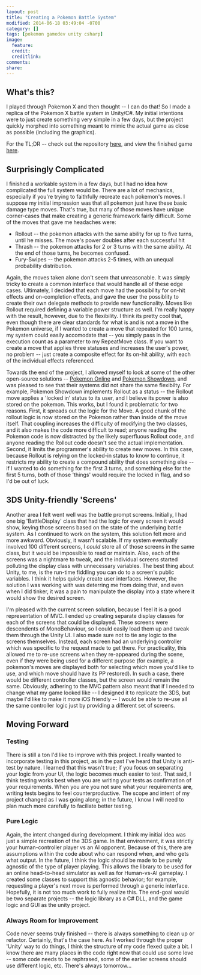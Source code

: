 ```yaml
---
layout: post
title: "Creating a Pokemon Battle System"
modified: 2014-06-18 03:49:04 -0700
category: []
tags: [pokemon gamedev unity csharp]
image:
  feature: 
  credit: 
  creditlink: 
comments: 
share: 
---
```


## What's this?
I played through Pokemon X and then thought -- I can do that! So I made a replica of the Pokemon X battle system in Unity/C#. My initial intentions were to just create something very simple in a few days, but the project quickly morphed into something meant to mimic the actual game as close as possible (including the graphics).

For the TL;DR -- check out the repository [here](https://github.com/mjriley/BattleSystem), and view the finished game [here](/pokemonx).

## Surprisingly Complicated
I finished a workable system in a few days, but I had no idea how complicated the full system would be. There are a lot of mechanics, especially if you're trying to faithfully recreate each pokemon's moves. I suppose my initial impression was that all pokemon just have these basic damage type moves. That's true, but many of those moves have unique corner-cases that make creating a generic framework fairly difficult.
Some of the moves that gave me headaches were:

* Rollout -- the pokemon attacks with the same ability for up to five turns, until he misses. The move's power doubles after each successful hit
* Thrash -- the pokemon attacks for 2 or 3 turns with the same ability. At the end of those turns, he becomes confused.
* Fury-Swipes -- the pokemon attacks 2-5 times, with an unequal probability distribution.

Again, the moves taken alone don't seem that unreasonable. It was simply tricky to create a common interface that would handle all of these edge cases. Ultimately, I decided that each move had the possibility for on-hit effects and on-completion effects, and gave the user the possiblity to create their own delegate methods to provide new functionality. Moves like Rollout required defining a variable power structure as well. I'm really happy with the result, however, due to the flexibility. I think its pretty cool that, even though there are clear standards for what is and is not a move in the Pokemon universe, if I wanted to create a move that repeated for 100 turns, my system could easily accomodate that -- you simply pass in the execution count as a parameter to my RepeatMove class. If you want to create a move that applies three statuses and increases the user's power, no problem -- just create a composite effect for its on-hit ability, with each of the individual effects referenced.

Towards the end of the project, I allowed myself to look at some of the other open-source solutions -- [Pokemon Online](https://github.com/po-devs/pokemon-online) and [Pokemon Showdown](https://github.com/Zarel/Pokemon-Showdown), and was pleased to see that their systems did not share the same flexibilty. For example, Pokemon Showdown implements Rollout as a status -- the Rollout move applies a 'locked in' status to its user, and I believe its power is also stored on the pokemon. This works, but I found it problematic for two reasons. First, it spreads out the logic for the Move. A good chunk of the rollout logic is now stored on the Pokemon rather than inside of the move itself. That coupling increases the difficulty of modifying the two classes, and it also makes the code more difficult to read; anyone reading the Pokemon code is now distracted by the likely superfluous Rollout code, and anyone reading the Rollout code doesn't see the actual implementation. Second, it limits the programmer's ability to create new moves. In this case, because Rollout is relying on the locked-in status to know to continue, it restricts my ability to create a compound ability that does something else -- if I wanted to do something for the first 3 turns, and something else for the first 5 turns, both of those 'things' would require the locked in flag, and so I'd be out of luck.

## 3DS Unity-friendly 'Screens'
Another area I felt went well was the battle prompt screens. Initially, I had one big 'BattleDisplay' class that had the logic for every screen it would show, keying those screens based on the state of the underlying battle system. As I continued to work on the system, this solution felt more and more awkward. Obviously, it wasn't scalable. If my system eventually involved 100 different screens, I *could* store all of those screens in the same class, but it would be impossible to read or maintain. Also, each of the screens was a nightmare to tweak, and the individual screens started polluting the display class with unnecessary variables. The best thing about Unity, to me, is the run-time fiddling you can do to a screen's public variables. I think it helps quickly create user interfaces. However, the solution I was working with was deterring me from doing that, and even when I did tinker, it was a pain to manipulate the display into a state where it would show the desired screen.

I'm pleased with the current screen solution, because I feel it is a good representation of MVC. I ended up creating separate display classes for each of the screens that could be displayed. These screens were descendents of MonoBehaviour, so I could easily load them up and tweak them through the Unity UI. I also made sure not to tie any logic to the screens themselves. Instead, each screen had an underlying controller which was specific to the request made to get there. For practicality, this allowed me to re-use screens when they re-appeared during the scene, even if they were being used for a different purpose (for example, a pokemon's moves are displayed both for selecting which move you'd like to use, and which move should have its PP restored). In such a case, there would be different controller classes, but the screen would remain the same. Obviously, adhering to the MVC pattern also meant that if I needed to change what my game looked like -- I designed it to replicate the 3DS, but maybe I'd like to make it more iOS friendly -- I would be able to re-use all the same controller logic just by providing a different set of screens.

## Moving Forward

### Testing
There is still a ton I'd like to improve with this project. I really wanted to incorporate testing in this project, as in the past I've heard that Unity is anti-test by nature. I learned that this wasn't true; if you focus on separating your logic from your UI, the logic becomes much easier to test. That said, I think testing works best when you are writing your tests as confirmation of your requirements. When you are you not sure what your requirements **are**, writing tests begins to feel counterproductive. The scope and intent of my project changed as I was going along; in the future, I know I will need to plan much more carefully to faciliate better testing.

### Pure Logic
Again, the intent changed during development. I think my initial idea was just a simple recreation of the 3DS game. In that environment, it was strictly your human-controller player vs an AI opponent. Because of this, there are assumptions within the code about who can respond when, and who gets what output. In the future, I think the logic should be made to be purely agnostic of the type of player playing. This allows the library to be used for an online head-to-head simulator as well as for Human-vs-AI gameplay. I created some classes to support this agnostic behavior; for example, requesting a player's next move is performed through a generic interface. Hopefully, it is not too much work to fully realize this. The end-goal would be two separate projects -- the logic library as a C# DLL, and the game logic and GUI as the unity project.

### Always Room for Improvement
Code never seems truly finished -- there is always something to clean up or refactor. Certainly, that's the case here. As I worked through the proper 'Unity' way to do things, I think the structure of my code flexed quite a bit. I know there are many places in the code right now that could use some love -- some code needs to be rephrased, some of the earlier screens should use different logic, etc. There's always tomorrow...
